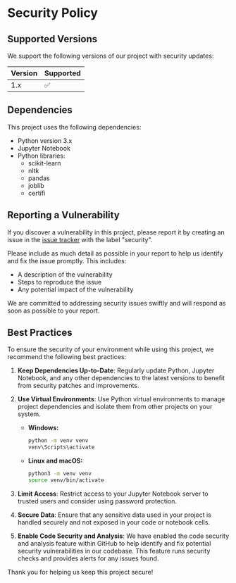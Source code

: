 # Security Policy

## Supported Versions

We support the following versions of our project with security updates:

| Version | Supported          |
| ------- | ------------------ |
| 1.x     | :white_check_mark: |

## Dependencies

This project uses the following dependencies:

- Python version 3.x
- Jupyter Notebook
- Python libraries:
  - scikit-learn
  - nltk
  - pandas
  - joblib
  - certifi

## Reporting a Vulnerability

If you discover a vulnerability in this project, please report it by creating an issue in the [issue tracker](https://github.com/powerupcyber/phishing-detection/issues) with the label "security".

Please include as much detail as possible in your report to help us identify and fix the issue promptly. This includes:

- A description of the vulnerability
- Steps to reproduce the issue
- Any potential impact of the vulnerability

We are committed to addressing security issues swiftly and will respond as soon as possible to your report.

## Best Practices

To ensure the security of your environment while using this project, we recommend the following best practices:

1. **Keep Dependencies Up-to-Date**: Regularly update Python, Jupyter Notebook, and any other dependencies to the latest versions to benefit from security patches and improvements.
2. **Use Virtual Environments**: Use Python virtual environments to manage project dependencies and isolate them from other projects on your system.
   
   - **Windows:**
     ```bash
     python -m venv venv
     venv\Scripts\activate
     ```
   - **Linux and macOS:**
     ```bash
     python3 -m venv venv
     source venv/bin/activate
     ```

3. **Limit Access**: Restrict access to your Jupyter Notebook server to trusted users and consider using password protection.
4. **Secure Data**: Ensure that any sensitive data used in your project is handled securely and not exposed in your code or notebook cells.
5. **Enable Code Security and Analysis**: We have enabled the code security and analysis feature within GitHub to help identify and fix potential security vulnerabilities in our codebase. This feature runs security checks and provides alerts for any issues found.

Thank you for helping us keep this project secure!
